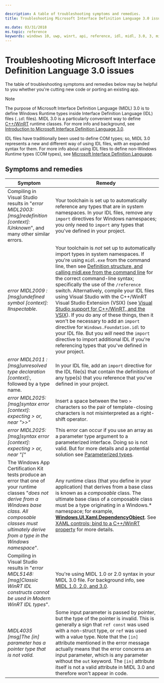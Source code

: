 ```yaml
---

description: A table of troubleshooting symptoms and remedies.
title: Troubleshooting Microsoft Interface Definition Language 3.0 issues

ms.date: 03/31/2018
ms.topic: reference
keywords: windows 10, uwp, winrt, api, reference, idl, midl, 3.0, 3, midl3, troubleshooting
---
```


# Troubleshooting Microsoft Interface Definition Language 3.0 issues
The table of troubleshooting symptoms and remedies below may be helpful to you whether you're cutting new code or porting an existing app.

> [!NOTE]
> The purpose of Microsoft Interface Definition Language (MIDL) 3.0 is to define Windows Runtime types inside Interface Definition Language (IDL) files (`.idl` files). MIDL 3.0 is a particularly convenient way to define [C++/WinRT](/windows/uwp/cpp-and-winrt-apis/index) runtime classes. For more info and background, see [Introduction to Microsoft Interface Definition Language 3.0](intro.md).
>
> IDL files have traditionally been used to define COM types; so, MIDL 3.0 represents a new and different way of using IDL files, with an expanded syntax for them. For more info about using IDL files to define non-Windows Runtime types (COM types), see [Microsoft Interface Definition Language](/windows/desktop/midl/midl-start-page).

## Symptoms and remedies
| Symptom | Remedy |
|---------|--------|
| Compiling in Visual Studio results in "*error MIDL2003: [msg]redefinition [context]: IUnknown*", and many other similar errors. | Your toolchain is set up to automatically reference any types that are in system namespaces. In your IDL files, remove any `import` directives for Windows namespaces; you only need to `import` any types that you've defined in your project. |
| *error MIDL2009 : [msg]undefined symbol [context]: IInspectable*. | Your toolchain is *not* set up to automatically import types in system namespaces. If you're using `midl.exe` from the command line, then see [Definition structure, and calling midl.exe from the command line](intro.md#definition-structure-and-calling-midlexe-from-the-command-line) for the correct command-line syntax; specifically the use of the `/reference` switch. Alternatively, compile your IDL files using Visual Studio with the C++/WinRT Visual Studio Extension (VSIX) (see [Visual Studio support for C++/WinRT, and the VSIX](/windows/uwp/cpp-and-winrt-apis/intro-to-using-cpp-with-winrt#visual-studio-support-for-cwinrt-xaml-the-vsix-extension-and-the-nuget-package)). If you do any of these things, then it won't be necessary to add an `import` directive for `Windows.Foundation.idl` to your IDL file. But you *will* need the `import` directive to import additional IDL if you're referencing types that you've defined in your project. |
| *error MIDL2011 : [msg]unresolved type declaration [context]:*, followed by a type name. | In your IDL file, add an `import` directive for the IDL file(s) that contain the definitions of any type(s) that you reference that you've defined in your project. |
| *error MIDL2025: [msg]syntax error [context]: expecting > or, near ">>"* | Insert a space between the two `>` characters so the pair of template-closing characters is not misinterpreted as a right-shift operator. |
| *error MIDL2025: [msg]syntax error [context]: expecting > or, near "["* | This error can occur if you use an array as a parameter type argument to a parameterized interface. Doing so is not valid. But for more details and a potential solution see [Parameterized types](./intro.md#parameterized-types). |
| The Windows App Certification Kit tests produce an error that one of your runtime classes "*does not derive from a Windows base class. All composable classes must ultimately derive from a type in the Windows namespace*".|Any runtime class (that you define in your application) that derives from a base class is known as a *composable* class. The ultimate base class of a composable class must be a type originating in a Windows.* namespace; for example, [**Windows.UI.Xaml.DependencyObject**](/uwp/api/windows.ui.xaml.dependencyobject). See [XAML controls; bind to a C++/WinRT property](/windows/uwp/cpp-and-winrt-apis/binding-property) for more details.|
| Compiling in Visual Studio results in "*error MIDL5148: [msg]Classic WinRT IDL constructs cannot be used in Modern WinRT IDL types*". | You're using MIDL 1.0 or 2.0 syntax in your MIDL 3.0 file. For background info, see [MIDL 1.0, 2.0, and 3.0](intro.md#midl-10-20-and-30). |
| *MIDL4035 [msg]The [in] parameter has a pointer type that is not valid.* | Some input parameter is passed by pointer, but the type of the pointer is invalid. This is generally a sign that `ref const` was used with a non-struct type, or `ref` was used with a value type. Note that the `[in]` attribute mentioned in the error message actually means that the error concerns an input parameter, which is any parameter without the `out` keyword. The `[in]` attribute itself is not a valid attribute in MIDL 3.0 and therefore won't appear in code. |
